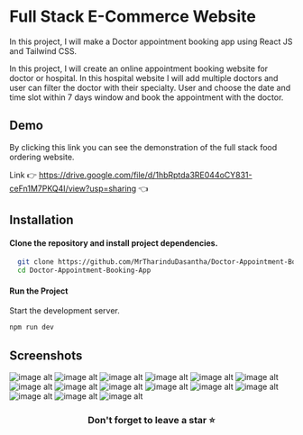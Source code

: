 # Full Stack E-Commerce Website

In this project, I will make a Doctor appointment booking app using React JS and Tailwind CSS.

In this project, I will create an online appointment booking website for doctor or hospital. In this hospital website I will add multiple doctors and user can filter the doctor with their specialty. User and choose the date and time slot within 7 days window and book the appointment with the doctor.

## Demo

By clicking this link you can see the demonstration of the full stack food ordering website.

Link 👉 https://drive.google.com/file/d/1hbRptda3RE044oCY831-ceFn1M7PKQ4I/view?usp=sharing 👈


## Installation

#### Clone the repository and install project dependencies.
```bash
  git clone https://github.com/MrTharinduDasantha/Doctor-Appointment-Booking-App.git
  cd Doctor-Appointment-Booking-App
```
#### Run the Project
Start the development server.
```bash
npm run dev
```

## Screenshots

![image alt](https://github.com/MrTharinduDasantha/Doctor-Appointment-Booking-App/blob/1af3def22bb6451b7369cb93fe9ebc85e4a3714a/Img%20-%201.png)
![image alt](https://github.com/MrTharinduDasantha/Doctor-Appointment-Booking-App/blob/1af3def22bb6451b7369cb93fe9ebc85e4a3714a/Img%20-%202.png)
![image alt](https://github.com/MrTharinduDasantha/Doctor-Appointment-Booking-App/blob/1af3def22bb6451b7369cb93fe9ebc85e4a3714a/Img%20-%203.png)
![image alt](https://github.com/MrTharinduDasantha/Doctor-Appointment-Booking-App/blob/1af3def22bb6451b7369cb93fe9ebc85e4a3714a/Img%20-%204.png)
![image alt](https://github.com/MrTharinduDasantha/Doctor-Appointment-Booking-App/blob/1af3def22bb6451b7369cb93fe9ebc85e4a3714a/Img%20-%205.png)
![image alt](https://github.com/MrTharinduDasantha/Doctor-Appointment-Booking-App/blob/1af3def22bb6451b7369cb93fe9ebc85e4a3714a/Img%20-%206.png)
![image alt](https://github.com/MrTharinduDasantha/Doctor-Appointment-Booking-App/blob/1af3def22bb6451b7369cb93fe9ebc85e4a3714a/Img%20-%207.png)
![image alt](https://github.com/MrTharinduDasantha/Doctor-Appointment-Booking-App/blob/1af3def22bb6451b7369cb93fe9ebc85e4a3714a/Img%20-%208.png)
![image alt](https://github.com/MrTharinduDasantha/Doctor-Appointment-Booking-App/blob/1af3def22bb6451b7369cb93fe9ebc85e4a3714a/Img%20-%208.png)
![image alt](https://github.com/MrTharinduDasantha/Doctor-Appointment-Booking-App/blob/1af3def22bb6451b7369cb93fe9ebc85e4a3714a/Img%20-%209.png)
![image alt](https://github.com/MrTharinduDasantha/Doctor-Appointment-Booking-App/blob/1af3def22bb6451b7369cb93fe9ebc85e4a3714a/Img%20-%2010.png)
![image alt](https://github.com/MrTharinduDasantha/Doctor-Appointment-Booking-App/blob/1af3def22bb6451b7369cb93fe9ebc85e4a3714a/Img%20-%2011.png)
![image alt](https://github.com/MrTharinduDasantha/Doctor-Appointment-Booking-App/blob/1af3def22bb6451b7369cb93fe9ebc85e4a3714a/Img%20-%2012.png)
![image alt](https://github.com/MrTharinduDasantha/Doctor-Appointment-Booking-App/blob/1af3def22bb6451b7369cb93fe9ebc85e4a3714a/Img%20-%2013.png)
![image alt](https://github.com/MrTharinduDasantha/Doctor-Appointment-Booking-App/blob/1af3def22bb6451b7369cb93fe9ebc85e4a3714a/Img%20-%2014.png)

<h3 align="center"> Don't forget to leave a star ⭐️ </h3>
